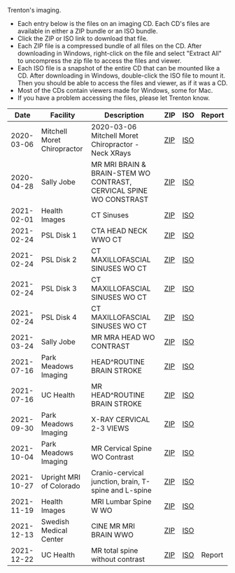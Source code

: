 
Trenton's imaging.

- Each entry below is the files on an imaging CD. Each CD's files are available in either a ZIP bundle or an ISO bundle.
- Click the ZIP or ISO link to download that file.
- Each ZIP file is a compressed bundle of all files on the CD. After downloading in Windows, right-click on the file and select "Extract All" to uncompress the zip file to access the files and viewer.
- Each ISO file is a snapshot of the entire CD that can be mounted like a CD. After downloading in Windows, double-click the ISO file to mount it. Then you should be able to access the files and viewer, as if it was a CD.
- Most of the CDs contain viewers made for Windows, some for Mac.
- If you have a problem accessing the files, please let Trenton know.

| Date | Facility | Description | ZIP | ISO | Report |
| ----- | ----- | ----- | ----- | ----- | ----- |
| 2020-03-06 | Mitchell Moret Chiropractor | 2020-03-06 Mitchell Moret Chiropractor - Neck XRays | [ZIP]() | [ISO]() | |
| 2020-04-28 | Sally Jobe | MR MRI BRAIN & BRAIN-STEM WO CONTRAST, CERVICAL SPINE WO CONSTRAST | [ZIP]() | [ISO]() | |
| 2021-02-01 | Health Images | CT Sinuses | [ZIP]() | [ISO]() | |
| 2021-02-24 | PSL Disk 1 | CTA HEAD NECK WWO CT | [ZIP]() | [ISO]() | |
| 2021-02-24 | PSL Disk 2 | CT MAXILLOFASCIAL SINUSES WO CT | [ZIP]() | [ISO]() | |
| 2021-02-24 | PSL Disk 3 | CT MAXILLOFASCIAL SINUSES WO CT | [ZIP]() | [ISO]() | |
| 2021-02-24 | PSL Disk 4 | CT MAXILLOFASCIAL SINUSES WO CT | [ZIP]() | [ISO]() | |
| 2021-03-24 | Sally Jobe | MR MRA HEAD WO CONTRAST | [ZIP]() | [ISO]() | |
| 2021-07-16 | Park Meadows Imaging | HEAD^ROUTINE BRAIN STROKE | [ZIP]() | [ISO]() | |
| 2021-07-16 | UC Health | MR HEAD^ROUTINE BRAIN STROKE | [ZIP]() | [ISO]() | |
| 2021-09-30 | Park Meadows Imaging | X-RAY CERVICAL 2-3 VIEWS | [ZIP]() | [ISO]() | |
| 2021-10-04 | Park Meadows Imaging | MR Cervical Spine WO Contrast | [ZIP]() | [ISO]() | |
| 2021-10-27 | Upright MRI of Colorado | Cranio-cervical junction, brain, T-spine and L-spine | [ZIP]() | [ISO]() | |
| 2021-11-19 | Health Images |  MRI Lumbar Spine W WO | [ZIP]() | [ISO]() | |
| 2021-12-13 | Swedish Medical Center |  CINE MR MRI BRAIN WWO | [ZIP]() | [ISO]() | |
| 2021-12-22 | UC Health |  MR total spine without contrast | [ZIP]() | [ISO]() | Report |


